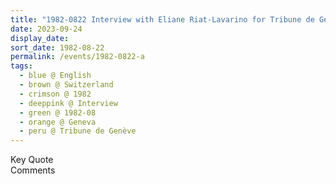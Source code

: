 ```yaml
---
title: "1982-0822 Interview with Eliane Riat-Lavarino for Tribune de Geneva Newspaper, Geneva, Switzerland"
date: 2023-09-24
display_date: 
sort_date: 1982-08-22
permalink: /events/1982-0822-a
tags:
  - blue @ English
  - brown @ Switzerland
  - crimson @ 1982
  - deeppink @ Interview
  - green @ 1982-08 
  - orange @ Geneva
  - peru @ Tribune de Genève
---
```


<wave-list>
  <list-title color="green" width="75">Key Quote</list-title>
  <list-item color="BlanchedAlmond"  width="200"></list-item>
  <list-item color="Lavender"></list-item>
  <list-item color="BlanchedAlmond"></list-item>
</wave-list>

<br>

<wave-list>
  <list-title color="green" width="75">Comments</list-title>
  <list-item color="BlanchedAlmond"  width="200"></list-item>
  <list-item color="Lavender"></list-item>
  <list-item color="BlanchedAlmond"></list-item>
</wave-list>